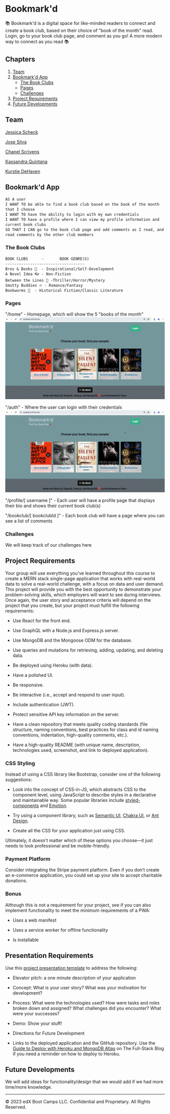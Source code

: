 # Bookmark'd

📚 Bookmark'd is a digital space for like-minded readers to connect and create a book club, based on their choice of "book of the month" read. Login, go to your book club page, and comment as you go! A more modern way to connect as you read 📚

## Chapters

1. [Team](#team)
2. [Bookmark'd App](#bookmarkd-app)
   - [The Book Clubs](#the-book-clubs)
   - [Pages](#pages)
   - [Challenges](#challenges)
3. [Project Requirements](#project-requirements)
4. [Future Developments](#future-developments)

## Team

[Jessica Scheck](https://github.com/Jessmica11)

[Jose Silva](https://github.com/Chepit00)

[Chanel Scrivens](https://github.com/Cscrivens)

[Kassandra Quintana](https://github.com/kassandraq)

[Kurstie DeHaven](https://github.com/kurstiedehaven)

## Bookmark'd App

```
AS A user
I WANT TO be able to find a book club based on the book of the month that I choose
I WANT TO have the ability to login with my own credentials
I WANT TO have a profile where I can view my profile information and current book clubs
SO THAT I CAN go to the book club page and add comments as I read, and read comments by the other club members
```

### The Book Clubs

```
BOOK CLUBS      -       BOOK GENRE(S)
-----------------------------------
Bros & Books 💪  - Inspirational/Self-Development
A Novel Idea 👓 - Non-Fiction
Between the Lines 🔪 -Thriller/Horror/Mystery
Smutty Buddies 🔥 - Romance/Fantasy
Bookworms 🐛  - Historical Fiction/Classic Literature
```

### Pages

"/home" - Homepage, which will show the 5 "books of the month"
![Gif of our homepage](./client/src/assets/images/homepage-screenshare.gif)

"/auth" - Where the user can login with their credentials
![Gif of our homepage](./client/src/assets/images/auth-page-screenshare.gif)

"/profile/[ username ]" - Each user will have a profile page that displays their bio and shows their current book club(s)

"/bookclub/[ bookclubId ]" - Each book club will have a page where you can see a list of comments

### Challenges

We will keep track of our challenges here

## Project Requirements

Your group will use everything you’ve learned throughout this course to create a MERN stack single-page application that works with real-world data to solve a real-world challenge, with a focus on data and user demand. This project will provide you with the best opportunity to demonstrate your problem-solving skills, which employers will want to see during interviews. Once again, the user story and acceptance criteria will depend on the project that you create, but your project must fulfill the following requirements:

- Use React for the front end.

- Use GraphQL with a Node.js and Express.js server.

- Use MongoDB and the Mongoose ODM for the database.

- Use queries and mutations for retrieving, adding, updating, and deleting data.

- Be deployed using Heroku (with data).

- Have a polished UI.

- Be responsive.

- Be interactive (i.e., accept and respond to user input).

- Include authentication (JWT).

- Protect sensitive API key information on the server.

- Have a clean repository that meets quality coding standards (file structure, naming conventions, best practices for class and id naming conventions, indentation, high-quality comments, etc.).

- Have a high-quality README (with unique name, description, technologies used, screenshot, and link to deployed application).

### CSS Styling

Instead of using a CSS library like Bootstrap, consider one of the following suggestions:

- Look into the concept of CSS-in-JS, which abstracts CSS to the component level, using JavaScript to describe styles in a declarative and maintainable way. Some popular libraries include [styled-components](https://styled-components.com/) and [Emotion](https://emotion.sh/docs/introduction).

- Try using a component library, such as [Semantic UI](https://semantic-ui.com/), [Chakra UI](https://chakra-ui.com/), or [Ant Design](https://ant.design/).

- Create all the CSS for your application just using CSS.

Ultimately, it doesn't matter which of these options you choose&mdash;it just needs to look professional and be mobile-friendly.

### Payment Platform

Consider integrating the Stripe payment platform. Even if you don’t create an e-commerce application, you could set up your site to accept charitable donations.

### Bonus

Although this is not a requirement for your project, see if you can also implement functionality to meet the minimum requirements of a PWA:

- Uses a web manifest

- Uses a service worker for offline functionality

- Is installable

## Presentation Requirements

Use this [project presentation template](https://docs.google.com/presentation/d/10QaO9KH8HtUXj__81ve0SZcpO5DbMbqqQr4iPpbwKks/edit?usp=sharing) to address the following:

- Elevator pitch: a one minute description of your application

- Concept: What is your user story? What was your motivation for development?

- Process: What were the technologies used? How were tasks and roles broken down and assigned? What challenges did you encounter? What were your successes?

- Demo: Show your stuff!

- Directions for Future Development

- Links to the deployed application and the GitHub repository. Use the [Guide to Deploy with Heroku and MongoDB Atlas](https://coding-boot-camp.github.io/full-stack/mongodb/deploy-with-heroku-and-mongodb-atlas) on The Full-Stack Blog if you need a reminder on how to deploy to Heroku.

## Future Developments

We will add ideas for functionality/design that we would add if we had more time/more knowledge.

---

© 2023 edX Boot Camps LLC. Confidential and Proprietary. All Rights Reserved.
